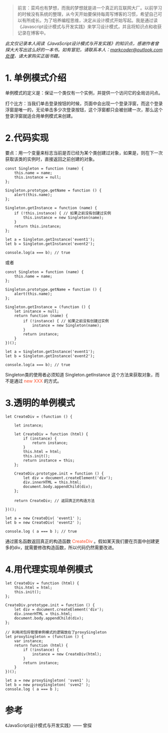 >前言：菜鸡也有梦想，而我的梦想就是进一个真正的互联网大厂。以前学习的时候没有系统的整理，从今天开始要保持每周写博客的习惯，希望自己可以有所成长。为了培养编程思维，决定从设计模式开始写起。我是通过读《Javascript设计模式与开发实践》来学习设计模式，并且将知识点和收获记录在博客中。


<em>此文仅记录本人阅读《JavaScript设计模式与开发实践》的知识点，感谢作者曾探大大写出这么好的一本书。如有冒犯，请联系本人：markcoder@outlook.com处理，请大家购买正版书籍。</em>

<h1>1. 单例模式介绍</h1>
<p>单例模式的定义是：保证一个类仅有一个实例，并提供一个访问它的全局访问点。</p>
<p>打个比方：当我们单击登录按钮的时候，页面中会出现一个登录浮窗，而这个登录浮窗是唯一的，无论单击多少次登录按钮，这个浮窗都只会被创建一次，那么这个登录浮窗就适合用单例模式来创建。</p>
<h1>2.代码实现</h1>
<p>要点：用一个变量来标志当前是否已经为某个类创建过对象，如果是，则在下一次获取该类的实例时，直接返回之前创建的对象。</p>

```
const Singleton = function (name) {
    this.name = name;
    this.instance = null;
};

Singleton.prototype.getName = function () {
    alert(this.name);
};

Singleton.getInstance = function (name) {
    if (!this.instance) { // 如果之前没有创建过实例
        this.instance = new Singleton(name);
    }
    return this.instance;
};

let a = Singleton.getInstance('event1');
let b = Singleton.getInstance('event2');

console.log(a === b); // true
```
或者

```
const Singleton = function (name) {
    this.name = name;
};

Singleton.prototype.getName = function () {
    alert(this.name);
};

Singleton.getInstance = (function () {
    let instance = null;
    return function (name) {
        if (!instance) { // 如果之前没有创建过实例
            instance = new Singleton(name);
        }
        return instance;
    }
})();

let a = Singleton.getInstance('event1');
let b = Singleton.getInstance('event2');

console.log(a === b); // true
```
Singleton类的使用者必须知道 Singleton.getInstance 这个方法来获取对象，而不是通过 <font background=#fff5f5 color=#ff502c>new XXX</font> 的方式。
<h1>3.透明的单例模式</h1>

```
let CreateDiv = (function () {
    
    let instance;
    
    let CreateDiv = function (html) {
        if (instance) {
            return instance;
        }
        this.html = html;
        this.init();
        return instance = this;
    };
    
    CreateDiv.prototype.init = function () {
        let div = document.createElement('div');
        div.innerHTML = this.html;
        document.body.appendChild(div);
    };
    
    return CreateDiv; // 返回真正的构造方法
    
})();

let a = new CreateDiv( 'event1' ); 
let b = new CreateDiv( 'event2' ); 

console.log ( a === b ); // true 
```
通过匿名函数返回真正的构造函数 <font background=#fff5f5 color=#ff502c>CreateDiv</font> 。假如某天我们要在页面中创建更多的div，就需要修改构造函数，所以代码仍然需要改进。

<h1>4.用代理实现单例模式</h1>

```
let CreateDiv = function (html) {
    this.html = html;
    this.init();
};
    
CreateDiv.prototype.init = function () {
    let div = document.createElement('div');
    div.innerHTML = this.html;
    document.body.appendChild(div);
};

// 利用闭包将管理单例模式的逻辑放在了proxySingleton
let proxySingleton = (function () {
    var instance;
    return function (html) {
        if (!instance) {
            instance = new CreateDiv(html);
        }
        return instance;
    }
})();

let a = new proxySingleton( 'sven1' ); 
let b = new proxySingleton( 'sven2' ); 
console.log ( a === b ); 
```

<h1>参考</h1>
《JavaScript设计模式与开发实践》—— 曾探